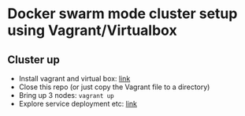# Docker swarm mode cluster setup using Vagrant/Virtualbox

## Cluster up
- Install vagrant and virtual box: [link](https://www.vagrantup.com/downloads)
- Close this repo (or just copy the Vagrant file to a directory)
- Bring up 3 nodes: `vagrant up`
- Explore service deployment etc: [link](https://docs.docker.com/engine/swarm/swarm-tutorial/deploy-service/)
